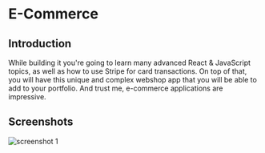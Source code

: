 # E-Commerce

## Introduction
While building it you're going to learn many advanced React & JavaScript topics, as well as how to use Stripe for card transactions. On top of that, you will have this unique and complex webshop app that you will be able to add to your portfolio. And trust me, e-commerce applications are impressive. 

## Screenshots
![screenshot 1](https://user-images.githubusercontent.com/68656122/150073455-12bd29a0-6db1-4e89-975d-a4ccea4df2e5.png)
